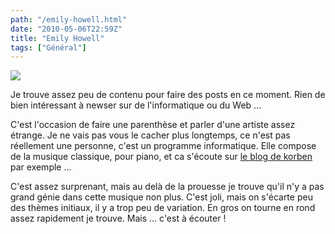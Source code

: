 ```yaml
---
path: "/emily-howell.html"
date: "2010-05-06T22:59Z"
title: "Emily Howell"
tags: ["Général"]
---
```


[![](https://3.bp.blogspot.com/_lEhuTvDBOnM/S-Mr4KHxloI/AAAAAAAAAJw/2zTomlRY9nM/s200/20219-piano.jpg)](http://3.bp.blogspot.com/_lEhuTvDBOnM/S-Mr4KHxloI/AAAAAAAAAJw/2zTomlRY9nM/s1600/20219-piano.jpg)

Je trouve assez peu de contenu pour faire des posts en ce moment. Rien de bien intéressant à newser sur de l'informatique ou du Web ...

C'est l'occasion de faire une parenthèse et parler d'une artiste assez étrange. Je ne vais pas vous le cacher plus longtemps, ce n'est pas réellement une personne, c'est un programme informatique. Elle compose de la musique classique, pour piano, et ca s'écoute sur [le blog de korben](http://www.korben.info/intelligence-artificielle-musique-classique.html) par exemple ...

C'est assez surprenant, mais au delà de la prouesse je trouve qu'il n'y a pas grand génie dans cette musique non plus. C'est joli, mais on s'écarte peu des thèmes initiaux, il y a trop peu de variation. En gros on tourne en rond assez rapidement je trouve. Mais ... c'est à écouter !
